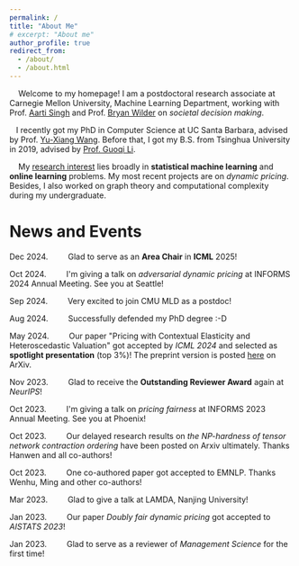 ```yaml
---
permalink: /
title: "About Me"
# excerpt: "About me"
author_profile: true
redirect_from: 
  - /about/
  - /about.html
---
```




&nbsp; &nbsp; Welcome to my homepage! I am a postdoctoral research associate at Carnegie Mellon University, Machine Learning Department, working with Prof. [Aarti Singh](https://www.cs.cmu.edu/~aarti/) and Prof. [Bryan Wilder](https://bryanwilder.github.io/) on *societal decision making*.

&nbsp;&nbsp; I recently got my PhD in Computer Science at UC Santa Barbara, advised by Prof. [Yu-Xiang Wang](https://sites.cs.ucsb.edu/~yuxiangw/). Before that, I got my B.S. from Tsinghua University in 2019, advised by [Prof. Guoqi Li](https://people.ucas.edu.cn/~liguoqi).

<!--
&nbsp; &nbsp;  Welcome to my homepage! I just got my PhD in Computer Science at University of California, Santa Barbara, where I was fortunately being advised by [Prof. Yu-Xiang Wang](https://sites.cs.ucsb.edu/~yuxiangw/). Before that, I got my B.S. (in Measurement & Control) from Tsinghua University in 2019, where I am advised by [Prof. Guoqi Li](https://people.ucas.edu.cn/~liguoqi).

&nbsp; &nbsp; Starting FALL 2024, I will be joining Carnegie Mellon University, Machine Learning Department as a postdoc, working with Prof. [Aarti Singh](https://www.cs.cmu.edu/~aarti/) and Prof. [Bryan Wilder](https://bryanwilder.github.io/) on *societal decision making*.


&nbsp; &nbsp;  Welcome to my homepage! I am currently a fifth-year PhD candidate in Computer Science at University of California, Santa Barbara, where I am fortunately being advised by Prof. Yu-Xiang Wang. Before that, I got my B.S. from Tsinghua University in 2019.

&nbsp; &nbsp; My current **research interest** is dynamic pricing. My goal is to seek for statistical and discrete-mathematical methods to improve our comprehension on the price-demand relationships in the market.
-->


&nbsp; &nbsp; My <u>research interest</u> lies broadly in **statistical machine learning** and **online learning** problems. My most recent projects are on *dynamic pricing*. Besides, I also worked on graph theory and computational complexity during my undergraduate. 



<!--
&nbsp; &nbsp; Please find my latest CV [here](/files/CV_Jianyu_Xu_2405.pdf).
<br /><br />
<br /><br />
-->
# News and Events

Dec 2024. &nbsp; &nbsp; &nbsp; &nbsp; Glad to serve as an **Area Chair** in **ICML** 2025!

Oct 2024. &nbsp; &nbsp; &nbsp; &nbsp; I'm giving a talk on *adversarial dynamic pricing* at INFORMS 2024 Annual Meeting. See you at Seattle!

Sep 2024. &nbsp; &nbsp; &nbsp; &nbsp; Very excited to join CMU MLD as a postdoc!

Aug 2024. &nbsp; &nbsp; &nbsp; &nbsp; Successfully defended my PhD degree :-D

May 2024. &nbsp; &nbsp; &nbsp; &nbsp; Our paper "Pricing with Contextual Elasticity and Heteroscedastic Valuation" got accepted by *ICML 2024* and selected as **spotlight presentation** (top 3%)! The preprint version is posted [here](https://arxiv.org/abs/2312.15999) on ArXiv.

Nov 2023. &nbsp; &nbsp; &nbsp; &nbsp; Glad to receive the **Outstanding Reviewer Award** again at *NeurIPS*!

Oct 2023. &nbsp; &nbsp; &nbsp; &nbsp; I'm giving a talk on *pricing fairness* at INFORMS 2023 Annual Meeting. See you at Phoenix!

Oct 2023. &nbsp; &nbsp; &nbsp; &nbsp; Our delayed research results on *the NP-hardness of tensor network contraction ordering* have been posted on Arxiv ultimately.  Thanks Hanwen and all co-authors!

Oct 2023. &nbsp; &nbsp; &nbsp; &nbsp; One co-authored paper got accepted to EMNLP. Thanks Wenhu, Ming and other co-authors!

Mar 2023. &nbsp; &nbsp; &nbsp; &nbsp; Glad to give a talk at LAMDA, Nanjing University!

Jan 2023. &nbsp; &nbsp; &nbsp; &nbsp; Our paper *Doubly fair dynamic pricing* got accepted to *AISTATS 2023*!

Jan 2023. &nbsp; &nbsp; &nbsp; &nbsp; Glad to serve as a reviewer of *Management Science* for the first time!


